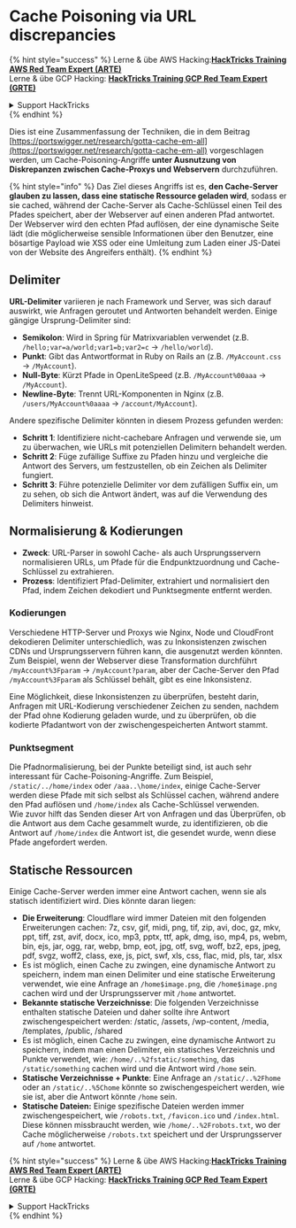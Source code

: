 # Cache Poisoning via URL discrepancies

{% hint style="success" %}
Lerne & übe AWS Hacking:<img src="../../.gitbook/assets/arte.png" alt="" data-size="line">[**HackTricks Training AWS Red Team Expert (ARTE)**](https://training.hacktricks.xyz/courses/arte)<img src="../../.gitbook/assets/arte.png" alt="" data-size="line">\
Lerne & übe GCP Hacking: <img src="../../.gitbook/assets/grte.png" alt="" data-size="line">[**HackTricks Training GCP Red Team Expert (GRTE)**<img src="../../.gitbook/assets/grte.png" alt="" data-size="line">](https://training.hacktricks.xyz/courses/grte)

<details>

<summary>Support HackTricks</summary>

* Überprüfe die [**Abonnementpläne**](https://github.com/sponsors/carlospolop)!
* **Tritt der** 💬 [**Discord-Gruppe**](https://discord.gg/hRep4RUj7f) oder der [**Telegram-Gruppe**](https://t.me/peass) bei oder **folge** uns auf **Twitter** 🐦 [**@hacktricks\_live**](https://twitter.com/hacktricks\_live)**.**
* **Teile Hacking-Tricks, indem du PRs zu den** [**HackTricks**](https://github.com/carlospolop/hacktricks) und [**HackTricks Cloud**](https://github.com/carlospolop/hacktricks-cloud) GitHub-Repos einreichst.

</details>
{% endhint %}

Dies ist eine Zusammenfassung der Techniken, die in dem Beitrag [https://portswigger.net/research/gotta-cache-em-all](https://portswigger.net/research/gotta-cache-em-all) vorgeschlagen werden, um Cache-Poisoning-Angriffe **unter Ausnutzung von Diskrepanzen zwischen Cache-Proxys und Webservern** durchzuführen.

{% hint style="info" %}
Das Ziel dieses Angriffs ist es, **den Cache-Server glauben zu lassen, dass eine statische Ressource geladen wird**, sodass er sie cached, während der Cache-Server als Cache-Schlüssel einen Teil des Pfades speichert, aber der Webserver auf einen anderen Pfad antwortet. Der Webserver wird den echten Pfad auflösen, der eine dynamische Seite lädt (die möglicherweise sensible Informationen über den Benutzer, eine bösartige Payload wie XSS oder eine Umleitung zum Laden einer JS-Datei von der Website des Angreifers enthält).
{% endhint %}

## Delimiter

**URL-Delimiter** variieren je nach Framework und Server, was sich darauf auswirkt, wie Anfragen geroutet und Antworten behandelt werden. Einige gängige Ursprung-Delimiter sind:

* **Semikolon**: Wird in Spring für Matrixvariablen verwendet (z.B. `/hello;var=a/world;var1=b;var2=c` → `/hello/world`).
* **Punkt**: Gibt das Antwortformat in Ruby on Rails an (z.B. `/MyAccount.css` → `/MyAccount`).
* **Null-Byte**: Kürzt Pfade in OpenLiteSpeed (z.B. `/MyAccount%00aaa` → `/MyAccount`).
* **Newline-Byte**: Trennt URL-Komponenten in Nginx (z.B. `/users/MyAccount%0aaaa` → `/account/MyAccount`).

Andere spezifische Delimiter könnten in diesem Prozess gefunden werden:

* **Schritt 1**: Identifiziere nicht-cachebare Anfragen und verwende sie, um zu überwachen, wie URLs mit potenziellen Delimitern behandelt werden.
* **Schritt 2**: Füge zufällige Suffixe zu Pfaden hinzu und vergleiche die Antwort des Servers, um festzustellen, ob ein Zeichen als Delimiter fungiert.
* **Schritt 3**: Führe potenzielle Delimiter vor dem zufälligen Suffix ein, um zu sehen, ob sich die Antwort ändert, was auf die Verwendung des Delimiters hinweist.

## Normalisierung & Kodierungen

* **Zweck**: URL-Parser in sowohl Cache- als auch Ursprungsservern normalisieren URLs, um Pfade für die Endpunktzuordnung und Cache-Schlüssel zu extrahieren.
* **Prozess**: Identifiziert Pfad-Delimiter, extrahiert und normalisiert den Pfad, indem Zeichen dekodiert und Punktsegmente entfernt werden.

### **Kodierungen**

Verschiedene HTTP-Server und Proxys wie Nginx, Node und CloudFront dekodieren Delimiter unterschiedlich, was zu Inkonsistenzen zwischen CDNs und Ursprungsservern führen kann, die ausgenutzt werden könnten. Zum Beispiel, wenn der Webserver diese Transformation durchführt `/myAccount%3Fparam` → `/myAccount?param`, aber der Cache-Server den Pfad `/myAccount%3Fparam` als Schlüssel behält, gibt es eine Inkonsistenz. 

Eine Möglichkeit, diese Inkonsistenzen zu überprüfen, besteht darin, Anfragen mit URL-Kodierung verschiedener Zeichen zu senden, nachdem der Pfad ohne Kodierung geladen wurde, und zu überprüfen, ob die kodierte Pfadantwort von der zwischengespeicherten Antwort stammt.

### Punktsegment

Die Pfadnormalisierung, bei der Punkte beteiligt sind, ist auch sehr interessant für Cache-Poisoning-Angriffe. Zum Beispiel, `/static/../home/index` oder `/aaa..\home/index`, einige Cache-Server werden diese Pfade mit sich selbst als Schlüssel cachen, während andere den Pfad auflösen und `/home/index` als Cache-Schlüssel verwenden.\
Wie zuvor hilft das Senden dieser Art von Anfragen und das Überprüfen, ob die Antwort aus dem Cache gesammelt wurde, zu identifizieren, ob die Antwort auf `/home/index` die Antwort ist, die gesendet wurde, wenn diese Pfade angefordert werden.

## Statische Ressourcen

Einige Cache-Server werden immer eine Antwort cachen, wenn sie als statisch identifiziert wird. Dies könnte daran liegen:

* **Die Erweiterung**: Cloudflare wird immer Dateien mit den folgenden Erweiterungen cachen: 7z, csv, gif, midi, png, tif, zip, avi, doc, gz, mkv, ppt, tiff, zst, avif, docx, ico, mp3, pptx, ttf, apk, dmg, iso, mp4, ps, webm, bin, ejs, jar, ogg, rar, webp, bmp, eot, jpg, otf, svg, woff, bz2, eps, jpeg, pdf, svgz, woff2, class, exe, js, pict, swf, xls, css, flac, mid, pls, tar, xlsx
* Es ist möglich, einen Cache zu zwingen, eine dynamische Antwort zu speichern, indem man einen Delimiter und eine statische Erweiterung verwendet, wie eine Anfrage an `/home$image.png`, die `/home$image.png` cachen wird und der Ursprungsserver mit `/home` antwortet.
* **Bekannte statische Verzeichnisse**: Die folgenden Verzeichnisse enthalten statische Dateien und daher sollte ihre Antwort zwischengespeichert werden: /static, /assets, /wp-content, /media, /templates, /public, /shared
* Es ist möglich, einen Cache zu zwingen, eine dynamische Antwort zu speichern, indem man einen Delimiter, ein statisches Verzeichnis und Punkte verwendet, wie: `/home/..%2fstatic/something`, das `/static/something` cachen wird und die Antwort wird `/home` sein.
* **Statische Verzeichnisse + Punkte**: Eine Anfrage an `/static/..%2Fhome` oder an `/static/..%5Chome` könnte so zwischengespeichert werden, wie sie ist, aber die Antwort könnte `/home` sein.
* **Statische Dateien:** Einige spezifische Dateien werden immer zwischengespeichert, wie `/robots.txt`, `/favicon.ico` und `/index.html`. Diese können missbraucht werden, wie `/home/..%2Frobots.txt`, wo der Cache möglicherweise `/robots.txt` speichert und der Ursprungsserver auf `/home` antwortet.

{% hint style="success" %}
Lerne & übe AWS Hacking:<img src="../../.gitbook/assets/arte.png" alt="" data-size="line">[**HackTricks Training AWS Red Team Expert (ARTE)**](https://training.hacktricks.xyz/courses/arte)<img src="../../.gitbook/assets/arte.png" alt="" data-size="line">\
Lerne & übe GCP Hacking: <img src="../../.gitbook/assets/grte.png" alt="" data-size="line">[**HackTricks Training GCP Red Team Expert (GRTE)**<img src="../../.gitbook/assets/grte.png" alt="" data-size="line">](https://training.hacktricks.xyz/courses/grte)

<details>

<summary>Support HackTricks</summary>

* Überprüfe die [**Abonnementpläne**](https://github.com/sponsors/carlospolop)!
* **Tritt der** 💬 [**Discord-Gruppe**](https://discord.gg/hRep4RUj7f) oder der [**Telegram-Gruppe**](https://t.me/peass) bei oder **folge** uns auf **Twitter** 🐦 [**@hacktricks\_live**](https://twitter.com/hacktricks\_live)**.**
* **Teile Hacking-Tricks, indem du PRs zu den** [**HackTricks**](https://github.com/carlospolop/hacktricks) und [**HackTricks Cloud**](https://github.com/carlospolop/hacktricks-cloud) GitHub-Repos einreichst.

</details>
{% endhint %}
